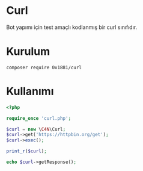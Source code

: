 # Curl
Bot yapımı için test amaçlı kodlanmış bir curl sınıfıdır.

# Kurulum
```
composer require 0x1881/curl
```

# Kullanımı
```php
<?php

require_once 'curl.php';

$curl = new \C4N\Curl;
$curl->get('https://httpbin.org/get');
$curl->exec();

print_r($curl);

echo $curl->getResponse();
```